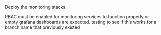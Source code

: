 Deploy the monitoring stacks.

RBAC must be enabled for monitoring services to function properly or empty grafana dashboards are expected.
testing to see if this works for a branch name that previously existed
